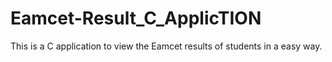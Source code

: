 # Eamcet-Result_C_ApplicTION
This is a C application to view the Eamcet results of students in a easy way.
